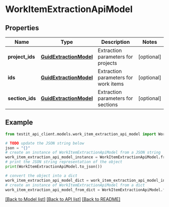 # WorkItemExtractionApiModel


## Properties

Name | Type | Description | Notes
------------ | ------------- | ------------- | -------------
**project_ids** | [**GuidExtractionModel**](GuidExtractionModel.md) | Extraction parameters for projects | [optional] 
**ids** | [**GuidExtractionModel**](GuidExtractionModel.md) | Extraction parameters for work items | [optional] 
**section_ids** | [**GuidExtractionModel**](GuidExtractionModel.md) | Extraction parameters for sections | [optional] 

## Example

```python
from testit_api_client.models.work_item_extraction_api_model import WorkItemExtractionApiModel

# TODO update the JSON string below
json = "{}"
# create an instance of WorkItemExtractionApiModel from a JSON string
work_item_extraction_api_model_instance = WorkItemExtractionApiModel.from_json(json)
# print the JSON string representation of the object
print(WorkItemExtractionApiModel.to_json())

# convert the object into a dict
work_item_extraction_api_model_dict = work_item_extraction_api_model_instance.to_dict()
# create an instance of WorkItemExtractionApiModel from a dict
work_item_extraction_api_model_from_dict = WorkItemExtractionApiModel.from_dict(work_item_extraction_api_model_dict)
```
[[Back to Model list]](../README.md#documentation-for-models) [[Back to API list]](../README.md#documentation-for-api-endpoints) [[Back to README]](../README.md)



